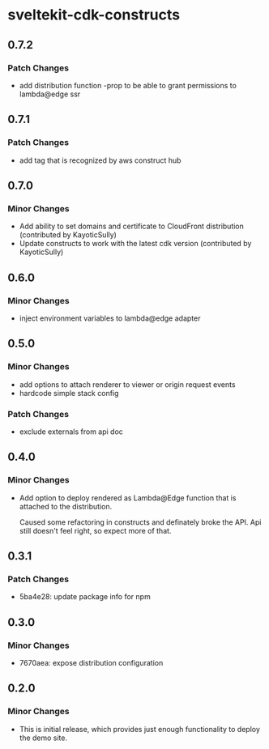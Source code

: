 # sveltekit-cdk-constructs

## 0.7.2

### Patch Changes

- add distribution function -prop to be able to grant permissions to lambda@edge ssr

## 0.7.1

### Patch Changes

- add tag that is recognized by aws construct hub

## 0.7.0

### Minor Changes

- Add ability to set domains and certificate to CloudFront distribution (contributed by KayoticSully)
- Update constructs to work with the latest cdk version (contributed by KayoticSully)

## 0.6.0

### Minor Changes

- inject environment variables to lambda@edge adapter

## 0.5.0

### Minor Changes

- add options to attach renderer to viewer or origin request events
- hardcode simple stack config

### Patch Changes

- exclude externals from api doc

## 0.4.0

### Minor Changes

- Add option to deploy rendered as Lambda@Edge function that is
  attached to the distribution.

  Caused some refactoring in constructs and definately broke the API.
  Api still doesn't feel right, so expect more of that.

## 0.3.1

### Patch Changes

- 5ba4e28: update package info for npm

## 0.3.0

### Minor Changes

- 7670aea: expose distribution configuration

## 0.2.0

### Minor Changes

- This is initial release, which provides just enough functionality to deploy the demo site.
